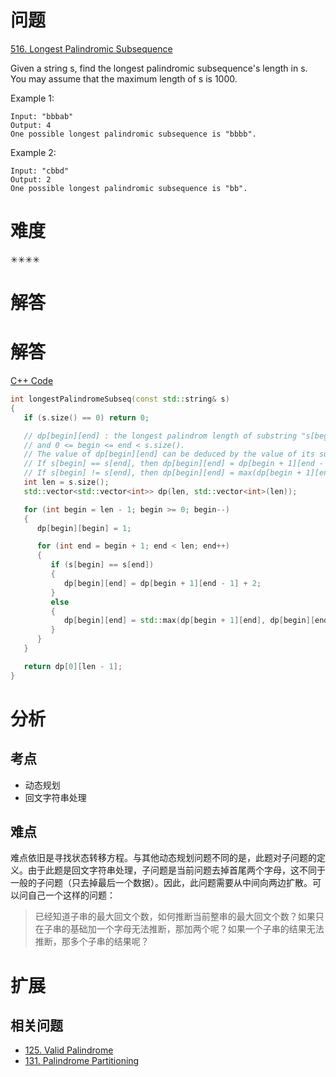 # 问题
[516. Longest Palindromic Subsequence](https://leetcode.com/problems/longest-palindromic-subsequence/)

Given a string s, find the longest palindromic subsequence's length in s. You may assume that the maximum length of s is 1000.

Example 1:
```
Input: "bbbab"
Output: 4
One possible longest palindromic subsequence is "bbbb".
```
Example 2:
```
Input: "cbbd"
Output: 2
One possible longest palindromic subsequence is "bb".
```

# 难度
✳✳✳✳

# 解答
# 解答

[C++ Code](./code/516.Longest-Palindromic-Subsequence/main.cpp)
```cpp
int longestPalindromeSubseq(const std::string& s)
{
   if (s.size() == 0) return 0;

   // dp[begin][end] : the longest palindrom length of substring "s[begin] ~ s[end]",
   // and 0 <= begin <= end < s.size().
   // The value of dp[begin][end] can be deduced by the value of its substring.
   // If s[begin] == s[end], then dp[begin][end] = dp[begin + 1][end - 1] + 2.
   // If s[begin] != s[end], then dp[begin][end] = max(dp[begin + 1][end], dp[begin][end - 1]).
   int len = s.size();
   std::vector<std::vector<int>> dp(len, std::vector<int>(len));

   for (int begin = len - 1; begin >= 0; begin--)
   {
      dp[begin][begin] = 1;

      for (int end = begin + 1; end < len; end++)
      {
         if (s[begin] == s[end])
         {
            dp[begin][end] = dp[begin + 1][end - 1] + 2;
         }
         else
         {
            dp[begin][end] = std::max(dp[begin + 1][end], dp[begin][end - 1]);
         }
      }
   }

   return dp[0][len - 1];
}
```

# 分析
## 考点
* 动态规划
* 回文字符串处理

## 难点
难点依旧是寻找状态转移方程。与其他动态规划问题不同的是，此题对子问题的定义。由于此题是回文字符串处理，子问题是当前问题去掉首尾两个字母，这不同于一般的子问题（只去掉最后一个数据）。因此，此问题需要从中间向两边扩散。可以问自己一个这样的问题：
> 已经知道子串的最大回文个数，如何推断当前整串的最大回文个数？如果只在子串的基础加一个字母无法推断，那加两个呢？如果一个子串的结果无法推断，那多个子串的结果呢？

# 扩展
## 相关问题
* [125. Valid Palindrome](125.Valid-Palindrome.md)
* [131. Palindrome Partitioning](131.Palindrome-Partitioning.md)
